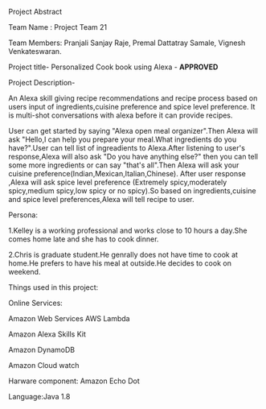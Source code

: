 
Project Abstract

Team Name : Project Team 21

Team Members:
Pranjali Sanjay Raje,
Premal Dattatray Samale,
Vignesh Venkateswaran.


Project title- Personalized Cook book using Alexa -  ****APPROVED**** 

Project Description-

An Alexa skill giving recipe recommendations and recipe process based on users input of ingredients,cuisine preference and spice level preference. It is multi-shot conversations with alexa before it can provide recipes.

User can get started by saying  "Alexa open meal organizer".Then Alexa will ask "Hello,I can help you prepare your meal.What ingredients do you have?".User can tell list of ingreadients to Alexa.After listening to user's response,Alexa will also ask "Do you have anything else?" then you can tell some more ingredients or can say "that's all".Then Alexa will ask your cuisine preference(Indian,Mexican,Italian,Chinese). After user response ,Alexa will ask spice level preference (Extremely spicy,moderately spicy,medium spicy,low spicy or no spicy).So based on ingredients,cuisine and spice level preferences,Alexa will tell recipe to user.

Persona:

1.Kelley is a working professional and works close to 10 hours a day.She comes home late and she has to cook dinner.

2.Chris is graduate student.He genrally does not have time to cook at home.He prefers to have his meal at outside.He decides to cook on weekend.

Things used in this project:

Online Services:

Amazon Web Services AWS Lambda

Amazon Alexa Skills Kit

Amazon DynamoDB

Amazon Cloud watch

Harware component:
Amazon Echo Dot

Language:Java 1.8
